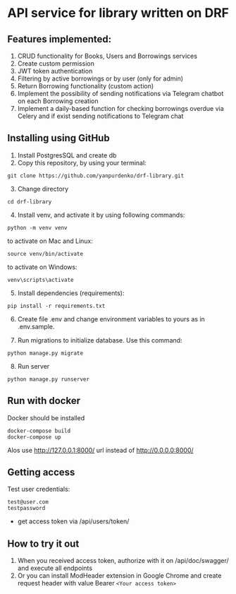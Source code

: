 # API service for library written on DRF

## Features implemented:
1. CRUD functionality for Books, Users and Borrowings services
2. Create custom permission
3. JWT token authentication 
4. Filtering by active borrowings or by user (only for admin)
5. Return Borrowing functionality (custom action)
6. Implement the possibility of sending notifications via Telegram chatbot on each Borrowing creation 
7. Implement a daily-based function for checking borrowings overdue via Celery and if exist sending notifications to Telegram chat


## Installing using GitHub

1. Install PostgresSQL and create db
2. Copy this repository, by using your terminal:

```shell
git clone https://github.com/yanpurdenko/drf-library.git
```
3. Change directory
```shell
cd drf-library
```
4. Install venv, and activate it by using following commands:
```shell
python -m venv venv
```
to activate on Mac and Linux:
```shell
source venv/bin/activate
```
to activate on Windows:
```shell
venv\scripts\activate
```
5. Install dependencies (requirements):
```shell
pip install -r requirements.txt
```
6. Create file .env and change environment variables to yours as in .env.sample.


7. Run migrations to initialize database. Use this command:
```shell
python manage.py migrate
```
8. Run server
```shell
python manage.py runserver
```


## Run with docker

Docker should be installed

```shell
docker-compose build
docker-compose up
```
Alos use http://127.0.0.1:8000/ url instead of http://0.0.0.0:8000/


## Getting access

Test user credentials:
```shell
test@user.com
testpassword
```
- get access token via /api/users/token/


## How to try it out
1. When you received access token, authorize with it on /api/doc/swagger/ and execute all endpoints
2. Or you can install ModHeader extension in Google Chrome and create request header with value Bearer `<Your access token>`
